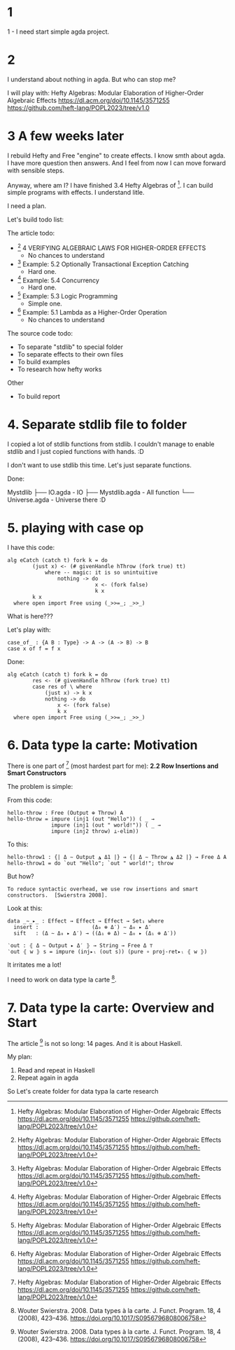 
# 1
1 - I need start simple agda project.

# 2
I understand about nothing in agda. But who can stop me?

I will play with:
Hefty Algebras: Modular Elaboration of Higher-Order Algebraic Effects
https://dl.acm.org/doi/10.1145/3571255
https://github.com/heft-lang/POPL2023/tree/v1.0


# 3 A few weeks later
I rebuild Hefty and Free "engine" to create effects.
I know smth about agda.
I have more question then answers.
And I feel from now I can move forward with sensible steps. 

Anyway, where am I?
I have finished 3.4 Hefty Algebras of [^1].
I can build simple programs with effects.
I understand litle.

I need a plan.

Let's build todo list:

The article todo:
- [^1] 4 VERIFYING ALGEBRAIC LAWS FOR HIGHER-ORDER EFFECTS
    - No chances to understand 
- [^1] Example: 5.2 Optionally Transactional Exception Catching
    - Hard one.
- [^1] Example: 5.4 Concurrency
    - Hard one.
- [^1] Example: 5.3 Logic Programming
    - Simple one.
- [^1] Example: 5.1 Lambda as a Higher-Order Operation
    - No chances to understand 

The source code todo:
- To separate "stdlib" to special folder
- To separate effects to their own files
- To build examples
- To research how hefty works

Other
- To build report

# 4. Separate stdlib file to folder

I copied a lot of stdlib functions from stdlib. 
I couldn't manage to enable stdlib and I just copied functions with hands. :D

I don't want to use stdlib this time.
Let's just separate functions.

Done:

Mystdlib
├── IO.agda       - IO
├── Mystdlib.agda - All function
└── Universe.agda - Universe there :D

# 5. playing with case op

I have this code:
```
alg eCatch (catch t) fork k = do
        (just x) <- (# givenHandle hThrow (fork true) tt)
            where -- magic: it is so unintuitive
                nothing -> do
                            x <- (fork false)
                            k x
        k x
  where open import Free using (_>>=_; _>>_)
```
What is here???

Let's play with:

```
case_of_ : {A B : Type} -> A -> (A -> B) -> B
case x of f = f x
```

Done:
```
alg eCatch (catch t) fork k = do
        res <- (# givenHandle hThrow (fork true) tt)
        case res of \ where
            (just x) -> k x
            nothing -> do
                x <- (fork false)
                k x
  where open import Free using (_>>=_; _>>_)
```

# 6. Data type la carte: Motivation
There is one part of [^1] (most hardest part for me): 
**2.2 Row Insertions and Smart Constructors**

The problem is simple:

From this code:
```
hello-throw : Free (Output ⊕ Throw) A
hello-throw = impure (inj1 (out "Hello")) ( _ →
              impure (inj1 (out " world!")) ( _ →
              impure (inj2 throw) ⊥-elim))
```

To this:

```
hello-throw1 : {| Δ ∼ Output ◮ Δ1 |} → {| Δ ∼ Throw ◮ Δ2 |} → Free Δ A
hello-throw1 = do `out "Hello"; `out " world!"; throw
```

But how?

```
To reduce syntactic overhead, we use row insertions and smart constructors.  [Swierstra 2008].
```

Look at this:
```
data _∼_▸_ : Effect → Effect → Effect → Set₁ where
  insert :                 (Δ₀ ⊕ Δ′) ∼ Δ₀ ▸ Δ′
  sift   : (Δ ∼ Δ₀ ▸ Δ′) → ((Δ₁ ⊕ Δ) ∼ Δ₀ ▸ (Δ₁ ⊕ Δ′))

‵out : ⦃ Δ ∼ Output ▸ Δ′ ⦄ → String → Free Δ ⊤
‵out ⦃ w ⦄ s = impure (inj▸ₗ (out s)) (pure ∘ proj-ret▸ₗ ⦃ w ⦄)
```

It irritates me a lot!

I need to work on data type la carte [^2].


# 7. Data type la carte: Overview and Start
The article [^2] is not so long: 14 pages.
And it is about Haskell. 

My plan:

1. Read and repeat in Haskell
2. Repeat again in agda 

So Let's create folder for data typa la carte research


[^1]: Hefty Algebras: Modular Elaboration of Higher-Order Algebraic Effects
https://dl.acm.org/doi/10.1145/3571255
https://github.com/heft-lang/POPL2023/tree/v1.0

[^2]: Wouter Swierstra. 2008. Data types à la carte. J. Funct. Program. 18, 4 (2008), 423–436. https://doi.org/10.1017/S0956796808006758
